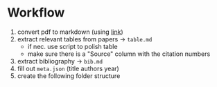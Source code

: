 # Workflow
1. convert pdf to markdown (using [link](https://github.com/VikParuchuri/marker))
1. extract relevant tables from papers -> `table.md`
    - if nec. use script to polish table
    - make sure there is a "Source" column with the citation numbers
1. extract bibliography -> `bib.md`
1. fill out `meta.json` (title authors year)
1. create the following folder structure
````

````